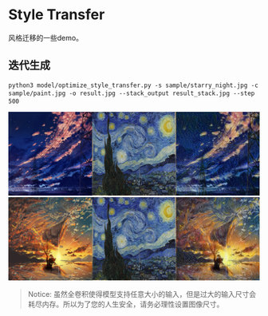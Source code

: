 # Style Transfer

风格迁移的一些demo。

## 迭代生成

```shell
python3 model/optimize_style_transfer.py -s sample/starry_night.jpg -c sample/paint.jpg -o result.jpg --stack_output result_stack.jpg --step 500
```

![迭代生成](./docs/result_optimize_style_transfer_1.jpg)
![迭代生成](./docs/result_optimize_style_transfer_2.jpg)

> Notice: 虽然全卷积使得模型支持任意大小的输入，但是过大的输入尺寸会耗尽内存。所以为了您的人生安全，请务必理性设置图像尺寸。
